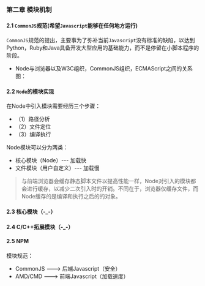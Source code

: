 ### 第二章 模块机制

#### 2.1 ```CommonJS```规范(希望```Javascript```能够在任何地方运行)

```CommonJS```规范的提出，主要事为了弥补当前```Javascript```没有标准的缺陷，以达到Python，Ruby和Java具备开发大型应用的基础能力，而不是停留在小脚本程序的阶段。

* Node与浏览器以及W3C组织，CommonJS组织，ECMAScript之间的关系图：

#### 2.2 ```Node```的模块实现

在Node中引入模块需要经历三个步骤：

* （1）路径分析
* （2）文件定位
* （3）编译执行

Node模块可以分为两类：

* 核心模块（Node）--- 加载快
* 文件模块（用户自定义）--- 加载慢

> 与前端浏览器会缓存静态脚本文件以提高性能一样，Node对引入的模块都会进行缓存，以减少二次引入时的开销。不同在于，浏览器仅缓存文件，而Node缓存的是编译和执行之后的的对象。


#### 2.3 核心模块（-_-）
#### 2.4 C/C++拓展模块（-_-）

#### 2.5 NPM

模块规范：
* CommonJS ---> 后端Javascript（安全）
* AMD/CMD ---> 前端Javascript（加载速度）

